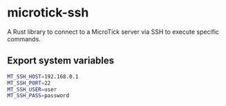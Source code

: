 # microtick-ssh

A Rust library to connect to a MicroTick server via SSH to execute specific commands.

## Export system variables

```bash
MT_SSH_HOST=192.168.0.1
MT_SSH_PORT=22
MT_SSH_USER=user
MT_SSH_PASS=password
```
